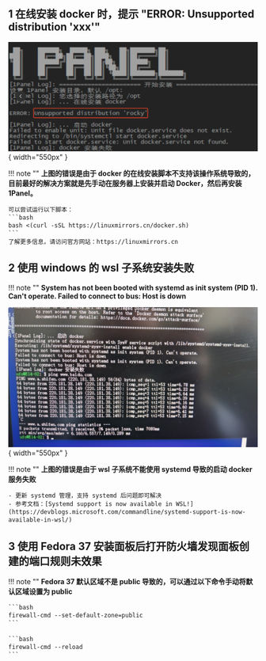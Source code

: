 ## 1 在线安装 docker 时，提示 "ERROR: Unsupported distribution 'xxx'"

![docker错误](../img/faq/docker_error.png){ width="550px" }

!!! note ""
    **上图的错误是由于 docker 的在线安装脚本不支持该操作系统导致的，目前最好的解决方案就是先手动在服务器上安装并启动 Docker，然后再安装 1Panel。**

    可以尝试运行以下脚本：
    ```bash
    bash <(curl -sSL https://linuxmirrors.cn/docker.sh)
    ```
    了解更多信息，请访问官方网站：https://linuxmirrors.cn

## 2 使用 windows 的 wsl 子系统安装失败

!!! note ""
    **System has not been booted with systemd as init system (PID 1). Can't operate. Failed to connect to bus: Host is down**

![wsl 错误](../img/faq/wsl_error.jpg){ width="550px" }

!!! note ""
    **上图的错误是由于 wsl 子系统不能使用 systemd 导致的启动 docker 服务失败**

    - 更新 systemd 管理，支持 systemd 后问题即可解决
    - 参考文档：[Systemd support is now available in WSL!](https://devblogs.microsoft.com/commandline/systemd-support-is-now-available-in-wsl/)

## 3 使用 Fedora 37 安装面板后打开防火墙发现面板创建的端口规则未效果

!!! note ""
    **Fedora 37 默认区域不是 public 导致的，可以通过以下命令手动将默认区域设置为 public**

    ```bash
    firewall-cmd --set-default-zone=public
    ```

    ```bash
    firewall-cmd --reload
    ```

